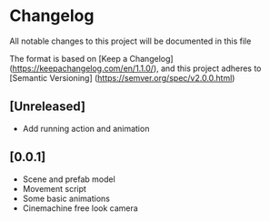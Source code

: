 # Changelog

All notable changes to this project will be documented in this file

The format is based on [Keep a Changelog] (https://keepachangelog.com/en/1.1.0/), and this project adheres to [Semantic Versioning] (https://semver.org/spec/v2.0.0.html)

## [Unreleased]

- Add running action and animation

## [0.0.1]

- Scene and prefab model
- Movement script
- Some basic animations
- Cinemachine free look camera

